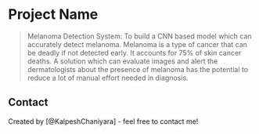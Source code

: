 # Project Name
> Melanoma Detection System: To build a CNN based model which can accurately detect melanoma. Melanoma is a type of cancer that can be deadly if not detected early. It accounts for 75% of skin cancer deaths. A solution which can evaluate images and alert the dermatologists about the presence of melanoma has the potential to reduce a lot of manual effort needed in diagnosis.




## Contact
Created by [@KalpeshChaniyara] - feel free to contact me!


